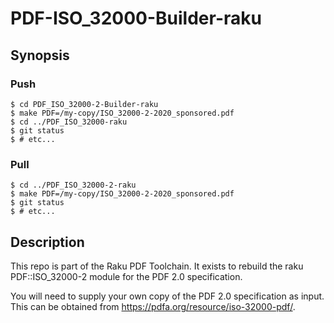 # PDF-ISO_32000-Builder-raku

## Synopsis

### Push
```
$ cd PDF_ISO_32000-2-Builder-raku
$ make PDF=/my-copy/ISO_32000-2-2020_sponsored.pdf
$ cd ../PDF_ISO_32000-raku
$ git status
$ # etc...
```

### Pull

```
$ cd ../PDF_ISO_32000-2-raku
$ make PDF=/my-copy/ISO_32000-2-2020_sponsored.pdf
$ git status
$ # etc...
```


## Description

This repo is part of the Raku PDF Toolchain. It exists to rebuild the raku
PDF::ISO_32000-2 module for the PDF 2.0 specification.

You will need to supply your own copy of the PDF 2.0 specification as input. This can be obtained
from https://pdfa.org/resource/iso-32000-pdf/.
